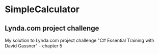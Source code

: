 # SimpleCalculator
## Lynda.com project challenge
My solution to Lynda.com project challenge
"C# Essential Training with David Gassner" - chapter 5
